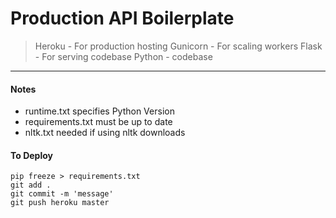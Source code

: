 # Production API Boilerplate
> Heroku - For production hosting
> Gunicorn - For scaling workers
> Flask - For serving codebase
> Python - codebase
___
#### Notes
* runtime.txt specifies Python Version
* requirements.txt must be up to date 
* nltk.txt needed if using nltk downloads

#### To Deploy
```
pip freeze > requirements.txt
git add .
git commit -m 'message'
git push heroku master
```